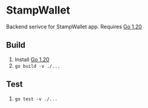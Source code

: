 # StampWallet

Backend serivce for StampWallet app.
Requires [Go 1.20](https://go.dev/doc/install)

## Build

1. Install [Go 1.20](https://go.dev/doc/install)
2. `go build -v ./...`

## Test

1. `go test -v ./...`

